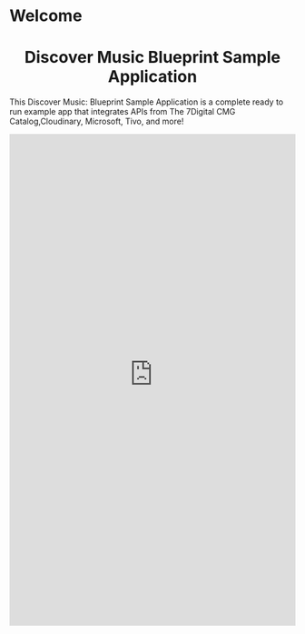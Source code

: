 # Welcome

<h1 style="text-align:center">Discover Music Blueprint Sample Application</h1>

This Discover Music: Blueprint Sample Application is a complete ready to run example app that integrates APIs from The 7Digital CMG Catalog,Cloudinary, Microsoft, Tivo,  and more!

<iframe height='865' scrolling='no' title='Discover Music' src='http://discover-music-live.herokuapp.com/browse/a' frameborder='no' allowtransparency='true' allowfullscreen='true' style='width: 100%;'>
See the Example App: <a href='http://discover-music-live.herokuapp.com/browse/a'>Discover Music</a>
</iframe>
